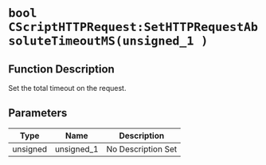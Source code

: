 # `bool CScriptHTTPRequest:SetHTTPRequestAbsoluteTimeoutMS(unsigned_1 )`
## Function Description
Set the total timeout on the request.
## Parameters
Type|Name|Description
--|--|--
unsigned|unsigned_1|No Description Set
